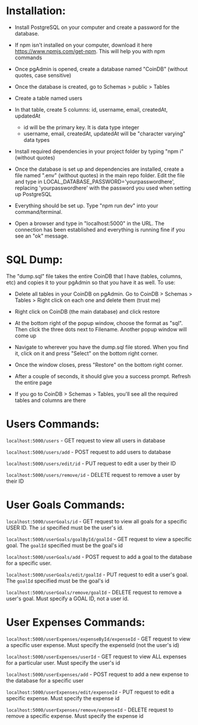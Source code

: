 # Installation:

- Install PostgreSQL on your computer and create a password for the database.
- If npm isn't installed on your computer, download it here https://www.npmjs.com/get-npm. This will help you with npm commands
- Once pgAdmin is opened, create a database named "CoinDB" (without quotes, case sensitive)
- Once the database is created, go to Schemas > public > Tables
- Create a table named users
- In that table, create 5 columns: id, username, email, createdAt, updatedAt
  - id will be the primary key. It is data type integer
  - username, email, createdAt, updatedAt will be "character varying" data types

- Install required dependencies in your project folder by typing "npm i" (without quotes)
- Once the database is set up and dependencies are installed, create a file named ".env" (without quotes) in the main repo folder. Edit the file and type in LOCAL_DATABASE_PASSWORD='yourpasswordhere', replacing 'yourpasswordhere' with the password you used when setting up PostgreSQL

- Everything should be set up. Type "npm run dev" into your command/terminal. 
- Open a browser and type in "localhost:5000" in the URL. The connection has been established and everything is running fine if you see an "ok" message.

# SQL Dump:

The "dump.sql" file takes the entire CoinDB that I have (tables, columns, etc) and copies it to your pgAdmin so that you have it as well.
To use:

- Delete all tables in your CoinDB on pgAdmin. Go to CoinDB > Schemas > Tables > Right click on each one and delete them (trust me)

- Right click on CoinDB (the main database) and click restore

- At the bottom right of the popup window, choose the format as "sql". Then click the three dots next to Filename. Another popup window will come up

- Navigate to wherever you have the dump.sql file stored. When you find it, click on it and press "Select" on the bottom right corner.

- Once the window closes, press "Restore" on the bottom right corner.

- After a couple of seconds, it should give you a success prompt. Refresh the entire page

- If you go to CoinDB > Schemas > Tables, you'll see all the required tables and columns are there

# Users Commands:
`localhost:5000/users` - GET request to view all users in database

`localhost:5000/users/add` - POST request to add users to database

`localhost:5000/users/edit/id` - PUT request to edit a user by their ID

`localhost:5000/users/remove/id` - DELETE request to remove a user by their ID

# User Goals Commands:
`localhost:5000/userGoals/id` - GET request to view all goals for a specific USER ID. The `id` specified must be the user's id.

`localhost:5000/userGoals/goalById/goalId` - GET request to view a specific goal. The `goalId` specified must be the goal's id

`localhost:5000/userGoals/add` - POST request to add a goal to the database for a specific user.

`localhost:5000/userGoals/edit/goalId` - PUT request to edit a user's goal. The `goalId` specified must be the goal's id

`localhost:5000/userGoals/remove/goalId` - DELETE request to remove a user's goal. Must specify a GOAL ID, not a user id.

# User Expenses Commands:
`localhost:5000/userExpenses/expenseById/expenseId` - GET request to view a specific user expense. Must specify the expenseId (not the user's id)

`localhost:5000/userExpenses/userId` - GET request to view ALL expenses for a particular user. Must specify the user's id

`localhost:5000/userExpenses/add` - POST request to add a new expense to the database for a specific user

`localhost:5000/userExpenses/edit/expenseId` - PUT request to edit a specific expense. Must specify the expense id

`localhost:5000/userExpenses/remove/expenseId` - DELETE request to remove a specific expense. Must specify the expense id
